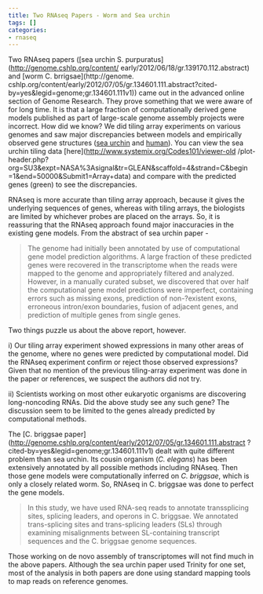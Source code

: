 ```yaml
---
title: Two RNAseq Papers - Worm and Sea urchin
tags: []
categories:
- rnaseq
---
```

Two RNAseq papers ([sea urchin S. purpuratus](http://genome.cshlp.org/content/
early/2012/06/18/gr.139170.112.abstract) and [worm C. brrigsae](http://genome.
cshlp.org/content/early/2012/07/05/gr.134601.111.abstract?cited-
by=yes&legid=genome;gr.134601.111v1)) came out in the advanced online section
of Genome Research. They prove something that we were aware of for long time.
It is that a large fraction of computationally derived gene models published
as part of large-scale genome assembly projects were incorrect. How did we
know? We did tiling array experiments on various genomes and saw major
discrepancies between models and empirically observed gene structures ([sea
urchin](http://stke.sciencemag.org/cgi/content/full/sci;314/5801/960) and
[human](http://www.sciencemag.org/content/306/5705/2242.long)). You can view
the sea urchin tiling data [here](http://www.systemix.org/Codes101/viewer-old
/plot-header.php?org=SU3&expt=NASA%3Asignal&tr=GLEAN&scaffold=4&strand=C&begin
=1&end=50000&Submit1=Array+data) and compare with the predicted genes (green)
to see the discrepancies.
<!--more-->

RNAseq is more accurate than tiling array approach, because it gives the
underlying sequences of genes, whereas with tiling arrays, the biologists are
limited by whichever probes are placed on the arrays. So, it is reassuring
that the RNAseq approach found major inaccuracies in the existing gene models.
From the abstract of sea urchin paper -

> The genome had initially been annotated by use of computational gene model
prediction algorithms. A large fraction of these predicted genes were
recovered in the transcriptome when the reads were mapped to the genome and
appropriately filtered and analyzed. However, in a manually curated subset, we
discovered that over half the computational gene model predictions were
imperfect, containing errors such as missing exons, prediction of
non-?existent exons, erroneous intron/exon boundaries, fusion of adjacent
genes, and prediction of multiple genes from single genes.

Two things puzzle us about the above report, however.

i) Our tiling array experiment showed expressions in many other areas of the
genome, where no genes were predicted by computational model. Did the RNAseq
experiment confirm or reject those observed expressions? Given that no mention
of the previous tiling-array experiment was done in the paper or references,
we suspect the authors did not try.

ii) Scientists working on most other eukaryotic organisms are discovering
long-noncoding RNAs. Did the above study see any such gene? The discussion
seem to be limited to the genes already predicted by computational methods.

The [C. briggsae
paper](http://genome.cshlp.org/content/early/2012/07/05/gr.134601.111.abstract
?cited-by=yes&legid=genome;gr.134601.111v1) dealt with quite different problem
than sea urchin. Its cousin organism (_C. elegans_) has been extensively
annotated by all possible methods including RNAseq. Then those gene models
were computationally inferred on _C. briggsae_, which is only a closely
related worm. So, RNAseq in C. briggsae was done to perfect the gene models.

> In this study, we have used RNA-seq reads to annotate transsplicing sites,
splicing leaders, and operons in C. briggsae. We annotated trans-splicing
sites and trans-splicing leaders (SLs) through examining misalignments between
SL-containing transcript sequences and the C. briggsae genome sequences.

Those working on de novo assembly of transcriptomes will not find much in the
above papers. Although the sea urchin paper used Trinity for one set, most of
the analysis in both papers are done using standard mapping tools to map reads
on reference genomes.

